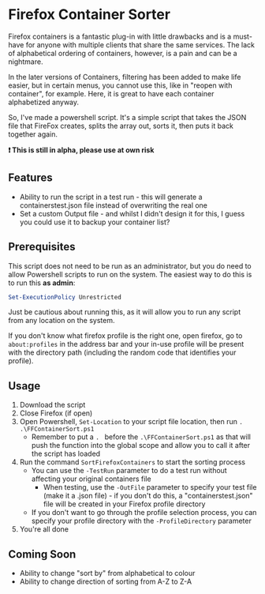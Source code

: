 # Firefox Container Sorter
Firefox containers is a fantastic plug-in with little drawbacks and is a must-have for anyone with multiple clients that share the same services. The lack of alphabetical ordering of containers, however, is a pain and can be a nightmare.

In the later versions of Containers, filtering has been added to make life easier, but in certain menus, you cannot use this, like in "reopen with container", for example. Here, it is great to have each container alphabetized anyway. 

So, I've made a powershell script. It's a simple script that takes the JSON file that FireFox creates, splits the array out, sorts it, then puts it back together again.

**:exclamation: This is still in alpha, please use at own risk**

## Features

- Ability to run the script in a test run - this will generate a containerstest.json file instead of overwriting the real one
- Set a custom Output file - and whilst I didn't design it for this, I guess you could use it to backup your container list?

## Prerequisites

This script does not need to be run as an administrator, but you do need to allow Powershell scripts to run on the system. The easiest way to do this is to run this **as admin**:

```powershell
Set-ExecutionPolicy Unrestricted
```

Just be cautious about running this, as it will allow you to run any script from any location on the system.

If you don't know what firefox profile is the right one, open firefox, go to ```about:profiles``` in the address bar and your in-use profile will be present with the directory path (including the random code that identifies your profile).

## Usage

1. Download the script
2. Close Firefox (if open)
3. Open Powershell, ```Set-Location``` to your script file location, then run ```. .\FFContainerSort.ps1```
    - Remember to put a ```. ``` before the ```.\FFContainerSort.ps1``` as that will push the function into the global scope and allow you to call it after the script has loaded
4. Run the command ```SortFirefoxContainers``` to start the sorting process
    - You can use the ```-TestRun``` parameter to do a test run without affecting your original containers file
        - When testing, use the ```-OutFile``` parameter to specify your test file (make it a .json file) - if you don't do this, a "containerstest.json" file will be created in your Firefox profile directory
    - If you don't want to go through the profile selection process, you can specify your profile directory with the ```-ProfileDirectory``` parameter
5. You're all done

## Coming Soon

- Ability to change "sort by" from alphabetical to colour
- Ability to change direction of sorting from A-Z to Z-A

